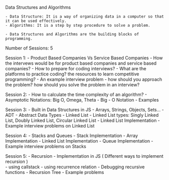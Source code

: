 Data Structures and Algorithms

    - Data Structure: It is a way of organizing data in a computer so that it can be used effectively.
    - Algorithms: It is a step by step procedure to solve a problem.

    - Data Structures and Algorithms are the building blocks of programming.

Number of Sessions: 5

Session 1:
    - Product Based Companies Vs Service Based Companies
    - How the intervews would be for product based companies and service based companies?
    - How to prepare for coding interviews? 
    - What are the platforms to practice coding? the resources to learn competitive programming?
    - An example interview problem - how should you approach the problem? how should you solve the problem in an interview?

Session 2:
    - How to calculate the time complexity of an algorithm?
    - Asymptotic Notations: Big O, Omega, Theta
    - Big - O Notation - Examples

Session 3:
    - Built in Data Structures in JS - Arrays, Strings, Objects, Sets...
    - ADT - Abstract Data Types
        - Linked List
        - Linked List types: Singly Linked List, Doubly Linked List, Circular Linked List
        - Linked List Implementation
        - Example interview problems on Linked List

Session 4:
    - Stacks and Queues
    - Stack Implementation
        - Array Implementation
        - Linked List Implementation
    - Queue Implementation
    - Example interview problems on Stacks

Session 5:
    - Recursion
    - Implementation in JS ( Different ways to implement recursion )    
        - using callstack
        - using recurrence relation
    - Debugging recursive functions
    - Recursion Tree
    - Example problems